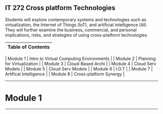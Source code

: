 ## IT 272 Cross platform Technologies

Students will explore contemporary systems and technologies such as virtualization, the Internet of Things (IoT),
and artificial intelligence (AI). They will further examine the business, commercial, and personal implications, risks,
and strategies of using cross-platform technologies

| Table of Contents | 
| ---------------- |

| Module 1 | Intro to Virtual Computing Environments |
| Module 2 | Planning for Virtualization |
| Module 3 | Cloud-Based Archi |
| Module 4 | Cloud Serv Models |
| Module 5 | Cloud Serv Models |
| Module 6 | I.O.T |
| Module 7 | Artifical Intelligence |
| Module 8 | Cross-platform Synergy |

------------------

# Module 1
-------------


